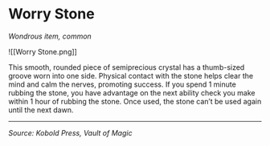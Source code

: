 # Worry Stone
*Wondrous item, common*

![[Worry Stone.png]]

This smooth, rounded piece of semiprecious crystal has a thumb-sized groove worn into one side. Physical contact with the stone helps clear the mind and calm the nerves, promoting success. If you spend 1 minute rubbing the stone, you have advantage on the next ability check you make within 1 hour of rubbing the stone. Once used, the stone can’t be used again until the next dawn.

---

*Source: Kobold Press, Vault of Magic*
